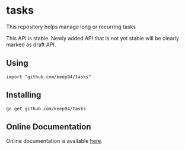 tasks
=====

This repository helps manage long or recurring tasks

This API is stable. Newly added API that is not yet stable will be clearly
marked as draft API.

## Using

	import "github.com/keep94/tasks"

## Installing

	go get github.com/keep94/tasks

## Online Documentation

Online documentation is available [here](http://go.pkgdoc.org/github.com/keep94/tasks).

